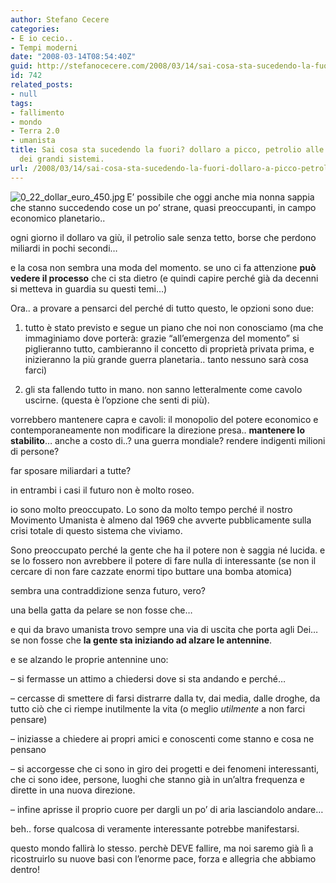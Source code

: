 ```yaml
---
author: Stefano Cecere
categories:
- E io cecio..
- Tempi moderni
date: "2008-03-14T08:54:40Z"
guid: http://stefanocecere.com/2008/03/14/sai-cosa-sta-sucedendo-la-fuori-dollaro-a-picco-petrolio-alle-stelle-fallimento-dei-grandi-sistemi/
id: 742
related_posts:
- null
tags:
- fallimento
- mondo
- Terra 2.0
- umanista
title: Sai cosa sta sucedendo la fuori? dollaro a picco, petrolio alle stelle, fallimento
  dei grandi sistemi.
url: /2008/03/14/sai-cosa-sta-sucedendo-la-fuori-dollaro-a-picco-petrolio-alle-stelle-fallimento-dei-grandi-sistemi/
---
```


<img src='http://stefanocecere.com/wp-content/uploads/sites/3/2008/03/0_22_dollar_euro_450.jpg' alt='0_22_dollar_euro_450.jpg' align="left" />E&#8217; possibile che oggi anche mia nonna sappia che stanno succedendo cose un po&#8217; strane, quasi preoccupanti, in campo economico planetario..
  
ogni giorno il dollaro va giù, il petrolio sale senza tetto, borse che perdono miliardi in pochi secondi&#8230;
  
e la cosa non sembra una moda del momento. se uno ci fa attenzione **può vedere il processo** che ci sta dietro (e quindi capire perché già da decenni si metteva in guardia su questi temi&#8230;)

Ora.. a provare a pensarci del perché di tutto questo, le opzioni sono due:
  
1) tutto è stato previsto e segue un piano che noi non conosciamo (ma che immaginiamo dove porterà: grazie &#8220;all&#8217;emergenza del momento&#8221; si piglieranno tutto, cambieranno il concetto di proprietà privata prima, e inizieranno la più grande guerra planetaria.. tanto nessuno sarà cosa farci)
  
2) gli sta fallendo tutto in mano. non sanno letteralmente come cavolo uscirne. (questa è l&#8217;opzione che senti di più).
  
vorrebbero mantenere capra e cavoli: il monopolio del potere economico e contemporaneamente non modificare la direzione presa.. **mantenere lo stabilito**&#8230; anche a costo di..? una guerra mondiale? rendere indigenti milioni di persone?
  
far sposare miliardari a tutte?

in entrambi i casi il futuro non è molto roseo.
  
io sono molto preoccupato. Lo sono da molto tempo perché il nostro Movimento Umanista è almeno dal 1969 che avverte pubblicamente sulla crisi totale di questo sistema che viviamo.
  
Sono preoccupato perché la gente che ha il potere non è saggia né lucida. e se lo fossero non avrebbere il potere di fare nulla di interessante (se non il cercare di non fare cazzate enormi tipo buttare una bomba atomica)
  
sembra una contraddizione senza futuro, vero?

una bella gatta da pelare se non fosse che&#8230;
  
e qui da bravo umanista trovo sempre una via di uscita che porta agli Dei&#8230; se non fosse che **la gente sta iniziando ad alzare le antennine**.
  
e se alzando le proprie antennine uno:
  
&#8211; si fermasse un attimo a chiedersi dove si sta andando e perché&#8230;
  
&#8211; cercasse di smettere di farsi distrarre dalla tv, dai media, dalle droghe, da tutto ciò che ci riempe inutilmente la vita (o meglio _utilmente_ a non farci pensare)
  
&#8211; iniziasse a chiedere ai propri amici e conoscenti come stanno e cosa ne pensano
  
&#8211; si accorgesse che ci sono in giro dei progetti e dei fenomeni interessanti, che ci sono idee, persone, luoghi che stanno già in un&#8217;altra frequenza e dirette in una nuova direzione.
  
&#8211; infine aprisse il proprio cuore per dargli un po&#8217; di aria lasciandolo andare&#8230;

beh.. forse qualcosa di veramente interessante potrebbe manifestarsi.
  
questo mondo fallirà lo stesso. perchè DEVE fallire, ma noi saremo già lì a ricostruirlo su nuove basi con l&#8217;enorme pace, forza e allegria che abbiamo dentro!